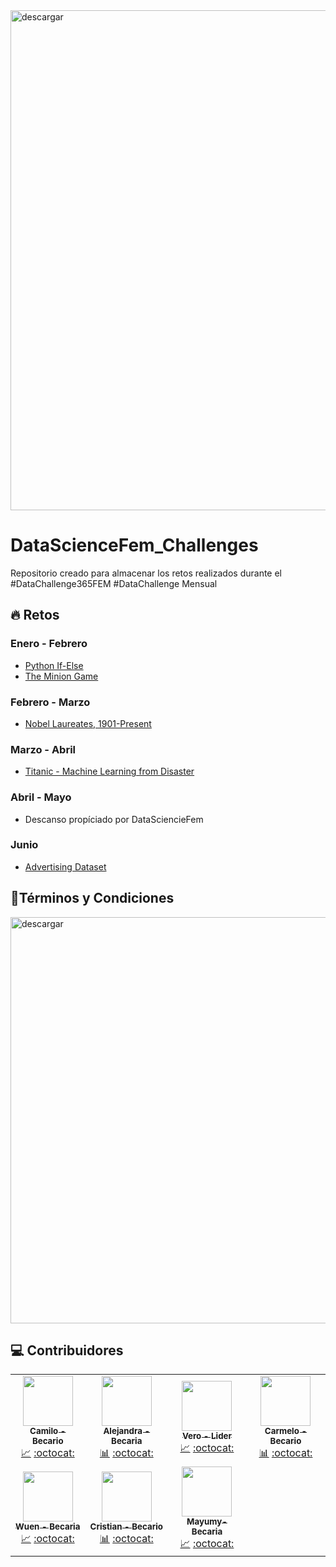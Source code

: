 <img src="https://i.ibb.co/DWSqtc1/Encabezado.png" alt="descargar" border="0" width=800px>

# DataScienceFem_Challenges
Repositorio creado para almacenar los retos realizados durante el #DataChallenge365FEM #DataChallenge Mensual

## 🔥 Retos

### Enero - Febrero
- [Python If-Else](https://github.com/MayumyCH/dsfem_datachallenge_monthly/blob/main/python_if_else.ipynb)
- [The Minion Game](https://github.com/MayumyCH/dsfem_datachallenge_monthly/tree/main/the_minion_game)

### Febrero - Marzo
- [Nobel Laureates, 1901-Present](https://github.com/MayumyCH/dsfem_datachallenge_monthly/tree/main/nobel_laureates_1901_present)

### Marzo - Abril
- [Titanic - Machine Learning from Disaster](https://github.com/MayumyCH/dsfem_datachallenge_monthly/tree/main/titanic_machine_learning_from_disaster)

### Abril - Mayo
- Descanso propíciado por DataSciencieFem

### Junio
- [Advertising Dataset]()

## 📌Términos y Condiciones

<img src="https://ci6.googleusercontent.com/proxy/rl5uOwDqkx8Qc_5uhWuGG-XIQ7iVDkjk2b1dhYcOw4fYdK5ApIaZ1LzYlcKvUICH6jy_dKFfqOvp4T4k9XCGejU60VxQnxeWSEHeH3Uj0rlgY-28sk3MczFcxRpqQy8sCckG37NVk46N6vzRxFwzOcMLh4iIvg=s0-d-e1-ft#https://mcusercontent.com/2c38fca3e79a26b38a102bd24/images/98c6754e-68ac-4103-8a7d-c694afcf0e0b.png" alt="descargar" border="0" width=650px>

## 💻 Contribuidores 

<table>
  <tr>
    <td align="center">
        <a href="#Foto">
            <img src="https://raw.githubusercontent.com/MayumyCH/dsfem_datachallenge_monthly/main/assets/miembros/camilo.jpg"  height="80px" alt="" target="_blank"/>
            <br /><sub><b>Camilo - Becario</b></sub>
        </a>
        <br />
        <a href="#analisis" title="Analisis">📈</a> 
        <a href="#github" title="Github">:octocat:</a>
    </td>
    <td align="center">
        <a href="#Foto">
            <img src="https://raw.githubusercontent.com/MayumyCH/dsfem_datachallenge_monthly/main/assets/miembros/alejandra.jpg" target="_blank"  height="80px" alt=""/>
            <br /><sub><b>Alejandra - Becaria</b> </sub>
        </a>
        <br />
        <a href="#analisis" title="Analisis">📊</a> 
        <a href="#github" title="Github">:octocat:</a>
    </td>
    <td align="center">
        <a href="#Foto">
            <img src="https://raw.githubusercontent.com/MayumyCH/dsfem_datachallenge_monthly/main/assets/miembros/vero.jpg" target="_blank"  height="80px" alt=""/>
            <br /><sub><b>Vero - Lider</b> </sub>
        </a>
        <br />
        <a href="#analisis" title="Analisis">📈</a> 
        <a href="#github" target="_blank" title="Github">:octocat:</a>
    </td>
    <td align="center">
        <a href="#Foto">
            <img src="https://raw.githubusercontent.com/MayumyCH/dsfem_datachallenge_monthly/main/assets/miembros/carmelo.jpg" target="_blank" height="80px" alt=""/>
            <br /><sub><b>Carmelo - Becario</b></sub>
        </a>
        <br />
        <a href="#analisis" title="Analisis">📊</a> 
        <a href="#github" target="_blank" title="Github">:octocat:</a>
    </td>
  </tr>
  <tr>
    <td align="center">
        <a href="#Foto">
            <img src="https://raw.githubusercontent.com/MayumyCH/dsfem_datachallenge_monthly/main/assets/miembros/wuen.jpg" height="80px" alt="" target="_blank"/>
            <br /><sub><b>Wuen - Becaria</b></sub>
        </a>
        <br />
        <a href="#analisis" title="Analisis">📈</a> 
        <a href="#github" target="_blank" title="Github">:octocat:</a>
    </td>
    <td align="center">
        <a href="#Foto">
            <img src="https://raw.githubusercontent.com/MayumyCH/dsfem_datachallenge_monthly/main/assets/miembros/cristian.jpg" target="_blank" height="80px" alt=""/>
            <br /><sub><b>Cristian - Becario</b> </sub>
        </a>
        <br />
        <a href="#analisis" title="Analisis">📊</a> 
        <a href="#github" title="Github">:octocat:</a>
    </td>
    <td align="center">
        <a href="#Foto">
            <img src="https://raw.githubusercontent.com/MayumyCH/dsfem_datachallenge_monthly/main/assets/miembros/mayu.jpg" target="_blank" height="80px" alt=""/>
            <br /><sub><b>Mayumy- Becaria</b></sub>
        </a>
        <br />
        <a href="#analisis" title="Analisis">📈</a> 
        <a href="#github" target="_blank" title="Github">:octocat:</a>
    </td>
  </tr>
</table>
